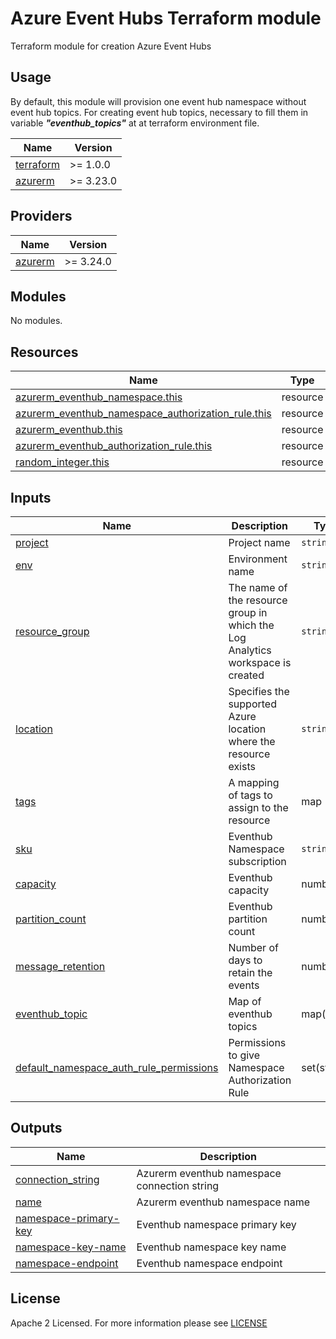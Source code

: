 # Azure Event Hubs Terraform module
Terraform module for creation Azure Event Hubs

## Usage
By default, this module will provision one event hub namespace without event hub topics. For creating event hub topics, necessary to fill them in variable _**"eventhub_topics"**_ at at terraform environment file.

<!-- BEGIN_TF_DOCS -->

| Name | Version |
|------|---------|
| <a name="requirement_terraform"></a> [terraform](#requirement\_terraform) | >=  1.0.0 |
| <a name="requirement_azurerm"></a> [azurerm](#requirement\_azurerm) | >= 3.23.0|

## Providers

| Name | Version |
|------|---------|
| <a name="provider_azurerm"></a> [azurerm](#provider\_azurerm) | >= 3.24.0 |

## Modules

No modules.

## Resources

| Name | Type |
|------|------|
| [azurerm_eventhub_namespace.this](https://registry.terraform.io/providers/hashicorp/azurerm/latest/docs/resources/eventhub_namespace) | resource |
| [azurerm_eventhub_namespace_authorization_rule.this](https://registry.terraform.io/providers/hashicorp/azurerm/latest/docs/data-sources/eventhub_namespace_authorization_rule) | resource |
| [azurerm_eventhub.this](https://registry.terraform.io/providers/hashicorp/azurerm/latest/docs/resources/eventhub) | resource |
| [azurerm_eventhub_authorization_rule.this](https://registry.terraform.io/providers/hashicorp/azurerm/latest/docs/resources/eventhub_authorization_rule) | resource |
| [random_integer.this](https://registry.terraform.io/providers/hashicorp/random/latest/docs/resources/integer) | resource |

## Inputs

| Name | Description | Type | Default | Required |
|------|-------------|------|---------|:--------:|
| <a name="input_project"></a> [project](#input\_project) | Project name | `string` | n/a | yes |
| <a name="input_env"></a> [env](#input\_env) | Environment name | `string` | n/a | yes |
| <a name="input_resource_group"></a> [resource\_group](#input\_resource\_group) | The name of the resource group in which the Log Analytics workspace is created | `string` | n/a | yes |
| <a name="input_location"></a> [location](#input\_location) | Specifies the supported Azure location where the resource exists | `string` | n/a | yes |
| <a name="input_tags"></a> [tags](#input\_tags) | A mapping of tags to assign to the resource | map | {} | no |
| <a name="input_sku"></a> [sku](#input\_sku) | Eventhub Namespace subscription | `string` | "Standard" | no |
| <a name="input_capacity"></a> [capacity](#input\_capacity) | Eventhub capacity | number | 1 | no |
| <a name="input_partition_count"></a> [partition_count](#input\_partition_count) | Eventhub partition count | number | 2 | yes |
| <a name="input_message_retention"></a> [message_retention](#input\_message_retention) | Number of days to retain the events | number | 1 | yes |
| <a name="input_eventhub_topic"></a> [eventhub_topic](#input\_eventhub_topic) | Map of eventhub topics | map(any) | {} | no |
| <a name="input_default_namespace_auth_rule_permissions"></a> [default_namespace_auth_rule_permissions](#input\_default_namespace_auth_rule_permissions) | Permissions to give Namespace Authorization Rule | set(string) |  ["listen", "send", "manage"] | no |

## Outputs

| Name | Description |
|------|-------------|
| <a name="output_connection_string"></a> [connection_string](#output\_connection_string) |Azurerm eventhub namespace connection string |
| <a name="output_name"></a> [name](#output\_name) | Azurerm eventhub namespace name |
| <a name="output_namespace-primary-key"></a> [namespace-primary-key](#output\_namespace-primary-key) | Eventhub namespace primary key |
| <a name="output_namespace-key-name"></a> [namespace-key-name](#output\_namespace-key-name) | Eventhub namespace key name |
| <a name="output_namespace-endpoint"></a> [namespace-endpoint](#output\_namespace-endpoint) | Eventhub namespace endpoint |
<!-- END_TF_DOCS -->

## License

Apache 2 Licensed. For more information please see [LICENSE](https://github.com/data-platform-hq/terraform-azurerm-mssql-database/blob/main/LICENSE)
